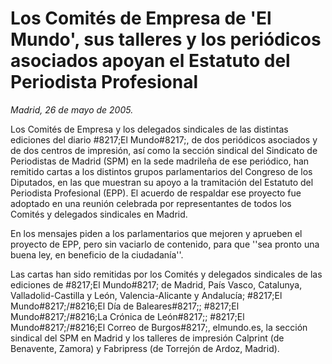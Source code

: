 # Los Comités de Empresa de 'El Mundo', sus talleres y los periódicos asociados apoyan el Estatuto del Periodista Profesional

*Madrid, 26 de mayo de 2005.*

Los Comités de Empresa y los delegados sindicales de las distintas ediciones del diario #8217;El Mundo#8217;, de dos periódicos asociados y de dos centros de impresión, así como la sección sindical del Sindicato de Periodistas de Madrid (SPM) en la sede madrileña de ese periódico, han remitido cartas a los distintos grupos parlamentarios del Congreso de los Diputados, en las que muestran su apoyo a la tramitación del Estatuto del Periodista Profesional (EPP). El acuerdo de respaldar ese proyecto fue adoptado en una reunión celebrada por representantes de todos los Comités y delegados sindicales en Madrid.

En los mensajes piden a los parlamentarios que mejoren y aprueben el proyecto de EPP, pero sin vaciarlo de contenido, para que ''sea pronto una buena ley, en beneficio de la ciudadanía''.

Las cartas han sido remitidas por los Comités y delegados sindicales de las ediciones de #8217;El Mundo#8217; de Madrid, País Vasco, Catalunya, Valladolid-Castilla y León, Valencia-Alicante y Andalucía; #8217;El Mundo#8217;/#8216;El Día de Baleares#8217;; #8217;El Mundo#8217;/#8216;La Crónica de León#8217;; #8217;El Mundo#8217;/#8216;El Correo de Burgos#8217;, elmundo.es, la sección sindical del SPM en Madrid y los talleres de impresión Calprint (de Benavente, Zamora) y Fabripress (de Torrejón de Ardoz, Madrid).
